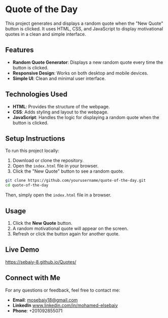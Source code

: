 # Quote of the Day

This project generates and displays a random quote when the "New Quote" button is clicked. It uses HTML, CSS, and JavaScript to display motivational quotes in a clean and simple interface.

## Features

- **Random Quote Generator**: Displays a new random quote every time the button is clicked.
- **Responsive Design**: Works on both desktop and mobile devices.
- **Simple UI**: Clean and minimal user interface.

## Technologies Used

- **HTML**: Provides the structure of the webpage.
- **CSS**: Adds styling and layout to the webpage.
- **JavaScript**: Handles the logic for displaying a random quote when the button is clicked.

## Setup Instructions

To run this project locally:

1. Download or clone the repository.
2. Open the `index.html` file in your browser.
3. Click the "New Quote" button to see a random quote.

```bash
git clone https://github.com/yourusername/quote-of-the-day.git
cd quote-of-the-day
```

Then, simply open the `index.html` file in a browser.

## Usage

1. Click the **New Quote** button.
2. A random motivational quote will appear on the screen.
3. Refresh or click the button again for another quote.

## Live Demo
https://sebaiy-8.github.io/Quotes/
## Connect with Me

For any questions or feedback, feel free to contact me:

- **Email**: mosebaiy18@gmail.com
- **LinkedIn** www.linkedin.com/in/mohamed-elsebaiy
- **Phone**: +201092855071
